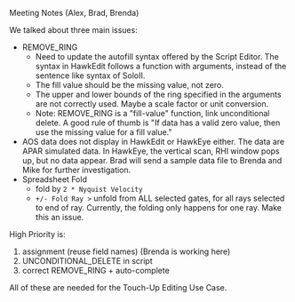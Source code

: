 Meeting Notes (Alex, Brad, Brenda)

We talked about three main issues:
* REMOVE_RING
  - Need to update the autofill syntax offered by the Script Editor.  The syntax in HawkEdit follows a function with arguments, instead of the sentence like syntax of SoloII.
  - The fill value should be the missing value, not zero.
  - The upper and lower bounds of the ring specified in the arguments are not correctly used.  Maybe a scale factor or unit conversion.
  - Note:  REMOVE_RING is a "fill-value" function, link unconditional delete.  A good rule of thumb is "If data has a valid zero value, then use the missing value for a fill value."
* AOS data does not display in HawkEdit or HawkEye either.  The data are APAR simulated data. In HawkEye, the vertical scan, RHI window pops up, but no data appear.  Brad will send a sample data file to Brenda and Mike for further investigation.  
* Spreadsheet Fold
  - fold by ```2 * Nyquist Velocity ```
  - ``` +/- Fold Ray > ``` unfold from ALL selected gates, for all rays selected to end of ray.  Currently, the folding only happens for one ray. Make this an issue.  

High Priority is:
1.  assignment (reuse field names) (Brenda is working here)
2.  UNCONDITIONAL_DELETE in script
3.  correct REMOVE_RING + auto-complete

All of these are needed for the Touch-Up Editing Use Case.

